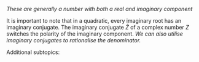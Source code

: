 *These are generally a number with both a real and imaginary component*

It is important to note that in a quadratic, every imaginary root has an imaginary conjugate. The imaginary conjugate $\bar{Z}$ of a complex number $Z$ switches the polarity of the imaginary component. *We can also utilise imaginary conjugates to rationalise the denominator.*


Additional subtopics:
```folder-index-content
```